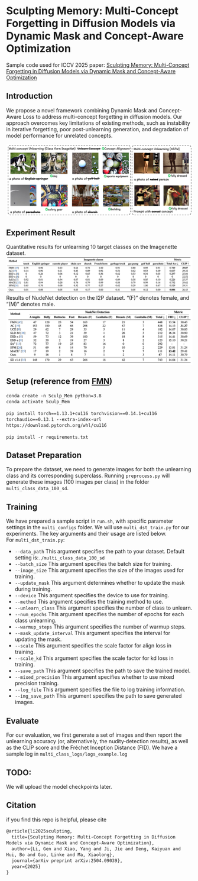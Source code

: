 # Sculpting Memory: Multi-Concept Forgetting in Diffusion Models via Dynamic Mask and Concept-Aware Optimization
Sample code used for ICCV 2025 paper:
[Sculpting Memory: Multi-Concept Forgetting in Diffusion Models via Dynamic Mask and Concept-Aware Optimization](https://arxiv.org/abs/2504.09039)
## Introduction
We propose a novel framework combining Dynamic Mask and Concept-Aware Loss to address multi-concept forgetting in diffusion models. Our approach overcomes key limitations of existing methods, such as instability in iterative forgetting, poor post-unlearning generation, and degradation of model performance for unrelated concepts.

<img src="./Figures/intro_show.png">

## Experiment Result
 Quantitative results for unlearning 10 target classes on the Imagenette dataset.
 <img src="./Figures/exp1.png">
 Results of NudeNet detection on the I2P dataset. “(F)” denotes female, and “(M)” denotes male.
 <img src="./Figures/exp2.png">

## Setup (reference from [FMN](https://github.com/SHI-Labs/Forget-Me-Not))

```
conda create -n Sculp_Mem python=3.8
conda activate Sculp_Mem

pip install torch==1.13.1+cu116 torchvision==0.14.1+cu116 torchaudio==0.13.1 --extra-index-url https://download.pytorch.org/whl/cu116

pip install -r requirements.txt
```

## Dataset Preparation
To prepare the dataset, we need to generate images for both the unlearning class and its corresponding superclass. Running `preprocess.py` will generate these images (100 images per class) in the folder `multi_class_data_100_sd`.

## Training
We have prepared a sample script in `run.sh`, with specific parameter settings in the `multi_configs` folder.
We will use `multi_dst_train.py` for our experiments. The key arguments and their usage are listed below.  
For `multi_dst_train.py`:  
- `--data_path` This argument specifies the path to your dataset. Default setting is:`./multi_class_data_100_sd`
- `--batch_size` This argument specifies the batch size for training.
- `--image_size` This argument specifies the size of the images used for training.
- `--update_mask` This argument determines whether to update the mask during training.
- `--device` This argument specifies the device to use for training.
- `--method` This argument specifies the training method to use.
- `--unlearn_class` This argument specifies the number of class to unlearn.
- `--num_epochs` This argument specifies the number of epochs for each class unlearning.
- `--warmup_steps` This argument specifies the number of warmup steps.
- `--mask_update_interval` This argument specifies the interval for updating the mask.
- `--scale` This argument specifies the scale factor for align loss in training.
- `--scale_kd` This argument specifies the scale factor for kd loss in training.
- `--save_path` This argument specifies the path to save the trained model.
- `--mixed_precision` This argument specifies whether to use mixed precision training.
- `--log_file` This argument specifies the file to log training information.
- `--img_save_path` This argument specifies the path to save generated images.

## Evaluate

For our evaluation, we first generate a set of images and then report the unlearning accuracy (or, alternatively, the nudity‐detection results), as well as the CLIP score and the Fréchet Inception Distance (FID). We have a sample log in `multi_class_logs/logs_example.log`

## TODO:
We will upload the model checkpoints later.

## Citation
if you find this repo is helpful, please cite
```
@article{li2025sculpting,
  title={Sculpting Memory: Multi-Concept Forgetting in Diffusion Models via Dynamic Mask and Concept-Aware Optimization},
  author={Li, Gen and Xiao, Yang and Ji, Jie and Deng, Kaiyuan and Hui, Bo and Guo, Linke and Ma, Xiaolong},
  journal={arXiv preprint arXiv:2504.09039},
  year={2025}
}
```
